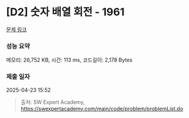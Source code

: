 # [D2] 숫자 배열 회전 - 1961 

[문제 링크](https://swexpertacademy.com/main/code/problem/problemDetail.do?contestProbId=AV5Pq-OKAVYDFAUq) 

### 성능 요약

메모리: 26,752 KB, 시간: 113 ms, 코드길이: 2,178 Bytes

### 제출 일자

2025-04-23 15:52



> 출처: SW Expert Academy, https://swexpertacademy.com/main/code/problem/problemList.do